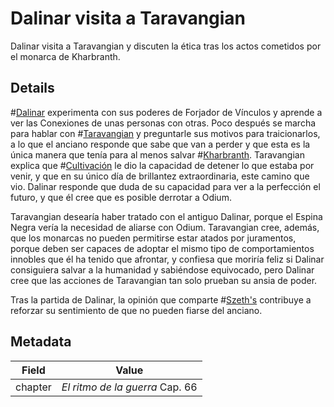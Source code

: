 # Dalinar visita a Taravangian
Dalinar visita a Taravangian y discuten la ética tras los actos cometidos por el monarca de Kharbranth.

## Details
#[Dalinar](characters/dalinar) experimenta con sus poderes de Forjador de Vínculos y aprende a ver las Conexiones de unas personas con otras. Poco después se marcha para hablar con #[Taravangian](characters/taravangian) y preguntarle sus motivos para traicionarlos, a lo que el anciano responde que sabe que van a perder y que esta es la única manera que tenía para al menos salvar #[Kharbranth](locations/kharbranth). Taravangian explica que #[Cultivación](characters/cultivation) le dio la capacidad de detener lo que estaba por venir, y que en su único día de brillantez extraordinaria, este camino que vio. Dalinar responde que duda de su capacidad para ver a la perfección el futuro, y que él cree que es posible derrotar a Odium. 

Taravangian desearía haber tratado con el antiguo Dalinar, porque el Espina Negra vería la necesidad de aliarse con Odium. Taravangian cree, además, que los monarcas no pueden permitirse estar atados por juramentos, porque deben ser capaces de adoptar el mismo tipo de comportamientos innobles que él ha tenido que afrontar, y confiesa que moriría feliz si Dalinar consiguiera salvar a la humanidad y sabiéndose equivocado, pero Dalinar cree que las acciones de Taravangian tan solo prueban su ansia de poder. 

Tras la partida de Dalinar, la opinión que comparte #[Szeth's](characters/szeth) contribuye a reforzar su sentimiento de que no pueden fiarse del anciano.

## Metadata
| Field | Value |
| ----- | ----- |
| chapter | *El ritmo de la guerra* Cap. 66|
